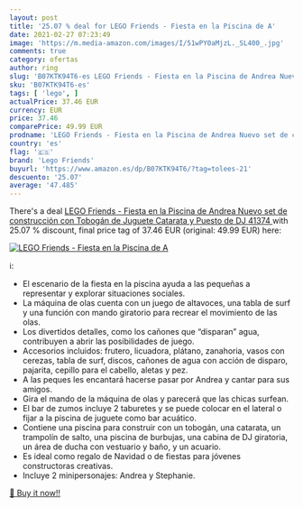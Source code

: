 ```yaml
---
layout: post
title: '25.07 % deal for LEGO Friends - Fiesta en la Piscina de A'
date: 2021-02-27 07:23:49
image: 'https://m.media-amazon.com/images/I/51wPY0aMjzL._SL400_.jpg'
comments: true
category: ofertas
author: ring
slug: 'B07KTK94T6-es LEGO Friends - Fiesta en la Piscina de Andrea Nuevo set de...'
sku: 'B07KTK94T6-es'
tags: [ 'lego', ]
actualPrice: 37.46 EUR
currency: EUR
price: 37.46
comparePrice: 49.99 EUR
prodname: 'LEGO Friends - Fiesta en la Piscina de Andrea Nuevo set de construcción con Tobogán de Juguete  Catarata y Puesto de DJ  41374 '
country: 'es'
flag: '🇪🇸'
brand: 'Lego Friends'
buyurl: 'https://www.amazon.es/dp/B07KTK94T6/?tag=tolees-21'
descuento: '25.07'
average: '47.485'
---
```


There's a deal [LEGO Friends - Fiesta en la Piscina de Andrea Nuevo set de construcción con Tobogán de Juguete  Catarata y Puesto de DJ  41374 ](https://www.amazon.es/dp/B07KTK94T6/?tag=tolees-21)  with  25.07 % discount, final price tag of  37.46 EUR (original: 49.99 EUR) here:

[![LEGO Friends - Fiesta en la Piscina de A](https://m.media-amazon.com/images/I/51wPY0aMjzL._SL400_.jpg)](https://www.amazon.es/dp/B07KTK94T6/?tag=tolees-21)

ℹ️:

- El escenario de la fiesta en la piscina ayuda a las pequeñas a representar y explorar situaciones sociales.
- La máquina de olas cuenta con un juego de altavoces, una tabla de surf y una función con mando giratorio para recrear el movimiento de las olas.
- Los divertidos detalles, como los cañones que “disparan” agua, contribuyen a abrir las posibilidades de juego.
- Accesorios incluidos: frutero, licuadora, plátano, zanahoria, vasos con cerezas, tabla de surf, discos, cañones de agua con acción de disparo, pajarita, cepillo para el cabello, aletas y pez.
- A las peques les encantará hacerse pasar por Andrea y cantar para sus amigos.
- Gira el mando de la máquina de olas y parecerá que las chicas surfean.
- El bar de zumos incluye 2 taburetes y se puede colocar en el lateral o fijar a la piscina de juguete como bar acuático.
- Contiene una piscina para construir con un tobogán, una catarata, un trampolín de salto, una piscina de burbujas, una cabina de DJ giratoria, un área de ducha con vestuario y baño, y un acuario.
- Es ideal como regalo de Navidad o de fiestas para jóvenes constructoras creativas.
- Incluye 2 minipersonajes: Andrea y Stephanie.

[🛒 Buy it now!!](https://www.amazon.es/dp/B07KTK94T6/?tag=tolees-21)
